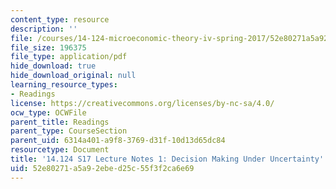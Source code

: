 ```yaml
---
content_type: resource
description: ''
file: /courses/14-124-microeconomic-theory-iv-spring-2017/52e80271a5a92ebed25c55f3f2ca6e69_MIT14_124S17_Notes1.pdf
file_size: 196375
file_type: application/pdf
hide_download: true
hide_download_original: null
learning_resource_types:
- Readings
license: https://creativecommons.org/licenses/by-nc-sa/4.0/
ocw_type: OCWFile
parent_title: Readings
parent_type: CourseSection
parent_uid: 6314a401-a9f8-3769-d31f-10d13d65dc84
resourcetype: Document
title: '14.124 S17 Lecture Notes 1: Decision Making Under Uncertainty'
uid: 52e80271-a5a9-2ebe-d25c-55f3f2ca6e69
---
```

